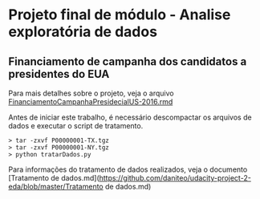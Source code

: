 # Projeto final de módulo - Analise exploratória de dados

## Financiamento de campanha dos candidatos a presidentes do EUA

Para mais detalhes sobre o projeto, veja o arquivo [FinanciamentoCampanhaPresidecialUS-2016.rmd](https://github.com/daniteo/udacity-project-2-eda/blob/master/FinanciamentoCampanhaPresidecialUS-2016.rmd)

Antes de iniciar este trabalho, é necessário descompactar os arquivos de dados e executar o script de tratamento.

```
> tar -zxvf P00000001-TX.tgz 
> tar -zxvf P00000001-NY.tgz 
> python tratarDados.py
```

Para informações do tratamento de dados realizados, veja o documento [Tratamento de dados.md](https://github.com/daniteo/udacity-project-2-eda/blob/master/Tratamento de dados.md)
